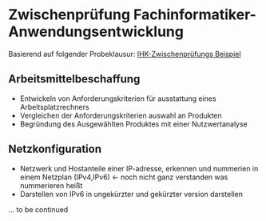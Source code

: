 # Zwischenprüfung Fachinformatiker-Anwendungsentwicklung 

Basierend auf folgender Probeklausur: [IHK-Zwischenprüfungs Beispiel](https://www.ihk.de/blueprint/servlet/resource/blob/5417166/1324c535e5a6311e1e5d6786441fc9b8/beispielspielaufgabe-pruefungit-bawue-data.pdf)

## Arbeitsmittelbeschaffung 

- Entwickeln von Anforderungskriterien für ausstattung eines Arbeitsplatzrechners
- Vergleichen der Anforderungskriterien auswahl an Produkten
- Begründung des Ausgewählten Produktes mit einer Nutzwertanalyse

## Netzkonfiguration

- Netzwerk und Hostanteile einer IP-adresse, erkennen und nummerien in einem Netzplan (IPv4,IPv6) <- noch nicht ganz verstanden was nummerieren heißt
- Darstellen von IPv6 in ungekürzter und gekürzter version darstellen

... to be continued
